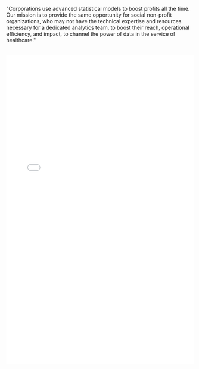 
"Corporations use advanced statistical models to boost profits all the time. Our mission is to provide the same opportunity for social non-profit organizations, who may not have the technical expertise and resources necessary for a dedicated analytics team, to boost their reach, operational efficiency, and impact, to channel the power of data in the service of healthcare."

<br>

<embed src="assets/Biokind_23_Impact_Report.pdf" type="application/pdf" width="100%" height="831">


